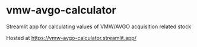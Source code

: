 # vmw-avgo-calculator
Streamlit app for calculating values of VMW/AVGO acquisition related stock

Hosted at https://vmw-avgo-calculator.streamlit.app/
